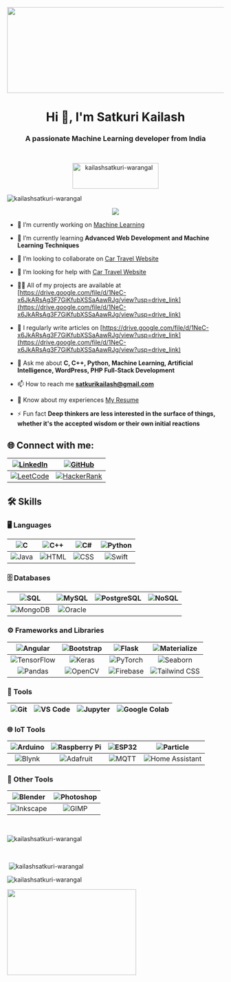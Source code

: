 <img src= "https://i.giphy.com/media/v1.Y2lkPTc5MGI3NjExcGdsaWcxc3E3MnpmamMxN3RvZDhveWpxOWFmbGJhcXBvcmphMTJzaiZlcD12MV9pbnRlcm5hbF9naWZfYnlfaWQmY3Q9Zw/V4NSR1NG2p0KeJJyr5/giphy.gif" width="1000" height="200">
<h1 align="center">Hi 👋, I'm Satkuri Kailash</h1>
<h3 align="center">A passionate Machine Learning developer from India</h3>
<br>
<p align="center"> <img src="https://komarev.com/ghpvc/?username=kailashsatkuri-warangal&label=Profile%20views&color=0e75b6&style=flat" alt="kailashsatkuri-warangal" width="200" height="60"/> </p>

<p align="left"> <img src="https://github-profile-trophy.vercel.app/?username=kailashsatkuri-warangal" alt="kailashsatkuri-warangal" /></a> </p>
<p align="center"><img src="https://github-profile-trophy.vercel.app/?username=kailashsatkuri-warangal title=Followers"/></p>

- 🔭 I’m currently working on [Machine Learning](https://github.com/satkurikailash/satkurikailash)

- 🌱 I’m currently learning **Advanced Web Development and Machine Learning Techniques**

- 👯 I’m looking to collaborate on [Car Travel Website](https://github.com/monosage-warangal/kailash-localhost)

- 🤝 I’m looking for help with [Car Travel Website](https://github.com/monosage-warangal/kailash-localhost)

- 👨‍💻 All of my projects are available at [https://drive.google.com/file/d/1NeC-x6JkARsAg3F7GiKfubXSSaAawRJg/view?usp=drive_link](https://drive.google.com/file/d/1NeC-x6JkARsAg3F7GiKfubXSSaAawRJg/view?usp=drive_link)

- 📝 I regularly write articles on [https://drive.google.com/file/d/1NeC-x6JkARsAg3F7GiKfubXSSaAawRJg/view?usp=drive_link](https://drive.google.com/file/d/1NeC-x6JkARsAg3F7GiKfubXSSaAawRJg/view?usp=drive_link)

- 💬 Ask me about **C, C++, Python, Machine Learning, Artificial Intelligence, WordPress, PHP Full-Stack Development**

- 📫 How to reach me **satkurikailash@gmail.com**

- 📄 Know about my experiences [My Resume](https://drive.google.com/file/d/1vU1keywtApqyPs9-SuG4L4vbg8gGwLpi/view?usp=sharing)

- ⚡ Fun fact **Deep thinkers are less interested in the surface of things, whether it's the accepted wisdom or their own initial reactions**

## 🌐 Connect with me:

| [![LinkedIn](https://img.shields.io/badge/LinkedIn-0077B5?style=for-the-badge&logo=linkedin&logoColor=white)](https://www.linkedin.com/in/satkuri-kailash/) | [![GitHub](https://img.shields.io/badge/GitHub-181717?style=for-the-badge&logo=github&logoColor=white)](https://github.com/KailashSatkuri-warangal) |
|:---:|:---:|
| [![LeetCode](https://img.shields.io/badge/LeetCode-FFA116?style=for-the-badge&logo=leetcode&logoColor=black)](https://leetcode.com/u/LELe55uaSg/) | [![HackerRank](https://img.shields.io/badge/HackerRank-00EA64?style=for-the-badge&logo=hackerrank&logoColor=white)](https://www.hackerrank.com/profile/2203a52174) |

<!-- ## 🛠️ Skills 

### Languages
![C](https://img.shields.io/badge/C-00599C?style=for-the-badge&logo=c&logoColor=white)
![C++](https://img.shields.io/badge/C++-00599C?style=for-the-badge&logo=c%2B%2B&logoColor=white)
![C#](https://img.shields.io/badge/C%23-239120?style=for-the-badge&logo=csharp&logoColor=white)
![Python](https://img.shields.io/badge/Python-3776AB?style=for-the-badge&logo=python&logoColor=white)
![Java](https://img.shields.io/badge/Java-007396?style=for-the-badge&logo=java&logoColor=white)
![HTML](https://img.shields.io/badge/HTML-239120?style=for-the-badge&logo=html5&logoColor=white)
![CSS](https://img.shields.io/badge/CSS-1572B6?style=for-the-badge&logo=css3&logoColor=white)
![Swift](https://img.shields.io/badge/Swift-F05138?style=for-the-badge&logo=swift&logoColor=white)

### Databases
![SQL](https://img.shields.io/badge/SQL-4479A1?style=for-the-badge&logo=sql&logoColor=white)
![MySQL](https://img.shields.io/badge/MySQL-4479A1?style=for-the-badge&logo=mysql&logoColor=white)
![PostgreSQL](https://img.shields.io/badge/PostgreSQL-336791?style=for-the-badge&logo=postgresql&logoColor=white)
![NoSQL](https://img.shields.io/badge/NoSQL-4A148C?style=for-the-badge&logo=nosql&logoColor=white)

### Frameworks and Libraries
![Angular](https://img.shields.io/badge/Angular-DD0031?style=for-the-badge&logo=angular&logoColor=white)
![Bootstrap](https://img.shields.io/badge/Bootstrap-563D7C?style=for-the-badge&logo=bootstrap&logoColor=white)
![Flask](https://img.shields.io/badge/Flask-000000?style=for-the-badge&logo=flask&logoColor=white)
![Materialize](https://img.shields.io/badge/Materialize-009688?style=for-the-badge&logo=materialize&logoColor=white)
![TensorFlow](https://img.shields.io/badge/TensorFlow-FF6F00?style=for-the-badge&logo=tensorflow&logoColor=white)
![Keras](https://img.shields.io/badge/Keras-D00000?style=for-the-badge&logo=keras&logoColor=white)
![PyTorch](https://img.shields.io/badge/PyTorch-EE4C2C?style=for-the-badge&logo=pytorch&logoColor=white)
![Seaborn](https://img.shields.io/badge/Seaborn-9E6E70?style=for-the-badge&logo=seaborn&logoColor=white)
![Firebase](https://img.shields.io/badge/Firebase-FFCA28?style=for-the-badge&logo=firebase&logoColor=black)
![Tailwind CSS](https://img.shields.io/badge/Tailwind%20CSS-38B2AC?style=for-the-badge&logo=tailwind-css&logoColor=white)

### Tools
![Git](https://img.shields.io/badge/Git-F05032?style=for-the-badge&logo=git&logoColor=white)
![VS Code](https://img.shields.io/badge/VS%20Code-007ACC?style=for-the-badge&logo=visual-studio-code&logoColor=white)
![Jupyter](https://img.shields.io/badge/Jupyter-F37626?style=for-the-badge&logo=jupyter&logoColor=white)
![Google Colab](https://img.shields.io/badge/Google%20Colab-F9AB00?style=for-the-badge&logo=google-colab&logoColor=white)

### Databases
![MySQL](https://img.shields.io/badge/MySQL-4479A1?style=for-the-badge&logo=mysql&logoColor=white)
![MongoDB](https://img.shields.io/badge/MongoDB-47A248?style=for-the-badge&logo=mongodb&logoColor=white)
![Oracle](https://img.shields.io/badge/Oracle-F80000?style=for-the-badge&logo=oracle&logoColor=white)

## 🤖 Machine Learning & AI Tools

![TensorFlow](https://img.shields.io/badge/TensorFlow-FF6F00?style=for-the-badge&logo=tensorflow&logoColor=white)
![Keras](https://img.shields.io/badge/Keras-D00000?style=for-the-badge&logo=keras&logoColor=white)
![PyTorch](https://img.shields.io/badge/PyTorch-EE4C2C?style=for-the-badge&logo=pytorch&logoColor=white)
![Scikit-Learn](https://img.shields.io/badge/Scikit--Learn-F7931E?style=for-the-badge&logo=scikit-learn&logoColor=white)
![Seaborn](https://img.shields.io/badge/Seaborn-9E6E70?style=for-the-badge&logo=seaborn&logoColor=white)
![Pandas](https://img.shields.io/badge/Pandas-150458?style=for-the-badge&logo=pandas&logoColor=white)
![OpenCV](https://img.shields.io/badge/OpenCV-5C3EE8?style=for-the-badge&logo=opencv&logoColor=white)
![Google Colab](https://img.shields.io/badge/Google%20Colab-F9AB00?style=for-the-badge&logo=google-colab&logoColor=white)
![Jupyter](https://img.shields.io/badge/Jupyter-F37626?style=for-the-badge&logo=jupyter&logoColor=white)
![MATLAB](https://img.shields.io/badge/MATLAB-0076A8?style=for-the-badge&logo=matlab&logoColor=white)


### Other Tools
![Blender](https://img.shields.io/badge/Blender-F5792A?style=for-the-badge&logo=blender&logoColor=white)
![Arduino](https://img.shields.io/badge/Arduino-00979D?style=for-the-badge&logo=arduino&logoColor=white)
![Raspberry Pi](https://img.shields.io/badge/Raspberry%20Pi-C51A4A?style=for-the-badge&logo=raspberry-pi&logoColor=white)
![Photoshop](https://img.shields.io/badge/Photoshop-26C6DA?style=for-the-badge&logo=adobe-photoshop&logoColor=white)-->

## 🛠️ Skills

### 🖥️ Languages
| ![C](https://img.shields.io/badge/C-00599C?style=for-the-badge&logo=c&logoColor=white) | ![C++](https://img.shields.io/badge/C++-00599C?style=for-the-badge&logo=c%2B%2B&logoColor=white) | ![C#](https://img.shields.io/badge/C%23-239120?style=for-the-badge&logo=csharp&logoColor=white) | ![Python](https://img.shields.io/badge/Python-3776AB?style=for-the-badge&logo=python&logoColor=white) |
|:---:|:---:|:---:|:---:|
| ![Java](https://img.shields.io/badge/Java-007396?style=for-the-badge&logo=java&logoColor=white) | ![HTML](https://img.shields.io/badge/HTML-239120?style=for-the-badge&logo=html5&logoColor=white) | ![CSS](https://img.shields.io/badge/CSS-1572B6?style=for-the-badge&logo=css3&logoColor=white) | ![Swift](https://img.shields.io/badge/Swift-F05138?style=for-the-badge&logo=swift&logoColor=white) |

### 🗄️ Databases
| ![SQL](https://img.shields.io/badge/SQL-4479A1?style=for-the-badge&logo=sql&logoColor=white) | ![MySQL](https://img.shields.io/badge/MySQL-4479A1?style=for-the-badge&logo=mysql&logoColor=white) | ![PostgreSQL](https://img.shields.io/badge/PostgreSQL-336791?style=for-the-badge&logo=postgresql&logoColor=white) | ![NoSQL](https://img.shields.io/badge/NoSQL-4A148C?style=for-the-badge&logo=nosql&logoColor=white) |
|:---:|:---:|:---:|:---:|
| ![MongoDB](https://img.shields.io/badge/MongoDB-47A248?style=for-the-badge&logo=mongodb&logoColor=white) | ![Oracle](https://img.shields.io/badge/Oracle-F80000?style=for-the-badge&logo=oracle&logoColor=white) |

### ⚙️ Frameworks and Libraries
| ![Angular](https://img.shields.io/badge/Angular-DD0031?style=for-the-badge&logo=angular&logoColor=white) | ![Bootstrap](https://img.shields.io/badge/Bootstrap-563D7C?style=for-the-badge&logo=bootstrap&logoColor=white) | ![Flask](https://img.shields.io/badge/Flask-000000?style=for-the-badge&logo=flask&logoColor=white) | ![Materialize](https://img.shields.io/badge/Materialize-009688?style=for-the-badge&logo=materialize&logoColor=white) |
|:---:|:---:|:---:|:---:|
| ![TensorFlow](https://img.shields.io/badge/TensorFlow-FF6F00?style=for-the-badge&logo=tensorflow&logoColor=white) | ![Keras](https://img.shields.io/badge/Keras-D00000?style=for-the-badge&logo=keras&logoColor=white) | ![PyTorch](https://img.shields.io/badge/PyTorch-EE4C2C?style=for-the-badge&logo=pytorch&logoColor=white) | ![Seaborn](https://img.shields.io/badge/Seaborn-9E6E70?style=for-the-badge&logo=seaborn&logoColor=white) |
| ![Pandas](https://img.shields.io/badge/Pandas-150458?style=for-the-badge&logo=pandas&logoColor=white) | ![OpenCV](https://img.shields.io/badge/OpenCV-5C3EE8?style=for-the-badge&logo=opencv&logoColor=white) | ![Firebase](https://img.shields.io/badge/Firebase-FFCA28?style=for-the-badge&logo=firebase&logoColor=black) | ![Tailwind CSS](https://img.shields.io/badge/Tailwind%20CSS-38B2AC?style=for-the-badge&logo=tailwind-css&logoColor=white) |

### 🧰 Tools
| ![Git](https://img.shields.io/badge/Git-F05032?style=for-the-badge&logo=git&logoColor=white) | ![VS Code](https://img.shields.io/badge/VS%20Code-007ACC?style=for-the-badge&logo=visual-studio-code&logoColor=white) | ![Jupyter](https://img.shields.io/badge/Jupyter-F37626?style=for-the-badge&logo=jupyter&logoColor=white) | ![Google Colab](https://img.shields.io/badge/Google%20Colab-F9AB00?style=for-the-badge&logo=google-colab&logoColor=white) |
|:---:|:---:|:---:|:---:|

### 🌐 IoT Tools
| ![Arduino](https://img.shields.io/badge/Arduino-00979D?style=for-the-badge&logo=arduino&logoColor=white) | ![Raspberry Pi](https://img.shields.io/badge/Raspberry%20Pi-C51A4A?style=for-the-badge&logo=raspberry-pi&logoColor=white) | ![ESP32](https://img.shields.io/badge/ESP32-004B49?style=for-the-badge&logo=espressif&logoColor=white) | ![Particle](https://img.shields.io/badge/Particle-8CC84B?style=for-the-badge&logo=particle&logoColor=white) |
|:---:|:---:|:---:|:---:|
| ![Blynk](https://img.shields.io/badge/Blynk-2C6B56?style=for-the-badge&logo=blynk&logoColor=white) | ![Adafruit](https://img.shields.io/badge/Adafruit-0F4C81?style=for-the-badge&logo=adafruit&logoColor=white) | ![MQTT](https://img.shields.io/badge/MQTT-FF6F00?style=for-the-badge&logo=mosquitto&logoColor=white) | ![Home Assistant](https://img.shields.io/badge/Home%20Assistant-41BDF5?style=for-the-badge&logo=home-assistant&logoColor=white) |

### 🧩 Other Tools
| ![Blender](https://img.shields.io/badge/Blender-F5792A?style=for-the-badge&logo=blender&logoColor=white) | ![Photoshop](https://img.shields.io/badge/Photoshop-26C6DA?style=for-the-badge&logo=adobe-photoshop&logoColor=white) |
|:---:|:---:|
| ![Inkscape](https://img.shields.io/badge/Inkscape-000000?style=for-the-badge&logo=inkscape&logoColor=white) | ![GIMP](https://img.shields.io/badge/GIMP-D3C6EE?style=for-the-badge&logo=gimp&logoColor=white) |


<br>

<p><img align="center" src="https://github-readme-stats.vercel.app/api/top-langs?username=kailashsatkuri-warangal&show_icons=true&locale=en&layout=compact" alt="kailashsatkuri-warangal" /></p>
<br>
<p>&nbsp;<img align="center" src="https://github-readme-stats.vercel.app/api?username=kailashsatkuri-warangal&show_icons=true&locale=en" alt="kailashsatkuri-warangal" /></p>

<p><img align="center" src="https://github-readme-streak-stats.herokuapp.com/?user=kailashsatkuri-warangal&" alt="kailashsatkuri-warangal" /></p>

<img src="https://i.giphy.com/media/v1.Y2lkPTc5MGI3NjExeHUyMzAxMG9uYjc0bTFtZTdnZnBmb2FmYjR2cXV3cHZwZHNnZmVzZCZlcD12MV9pbnRlcm5hbF9naWZfYnlfaWQmY3Q9Zw/qgQUggAC3Pfv687qPC/giphy.gif" width="300" height="200">